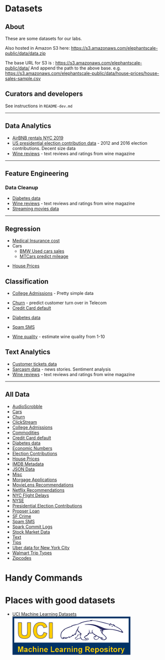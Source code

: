 # Datasets

## About

These are some datasets for our labs.

Also hosted in Amazon S3 here:
https://s3.amazonaws.com/elephantscale-public/data/data.zip

The base URL for S3 is : 
    https://s3.amazonaws.com/elephantscale-public/data/
And append the path to the above base.
e.g.
    https://s3.amazonaws.com/elephantscale-public/data/house-prices/house-sales-sample.csv

## Curators and developers

See instructions in `README-dev.md`

---

## Data Analytics

* [AirBNB rentals NYC 2019](airbnb/AB_NYC_2019.csv)
* [US presidential election contribution data](presidential_election_contribs/README.md) - 2012 and 2016 election contributions.  Decent size data
* [Wine reviews](wine-reviews/) - text reviews and ratings from wine magazine

---

## Feature Engineering

### Data Cleanup

* [Diabetes data](diabetes/README.md)
* [Wine reviews](wine-reviews/) - text reviews and ratings from wine magazine
* [Streaming movies data](movies/movies-on-streaming-platforms.csv)

---

## Regression

* [Medical Insurance cost](medical-insurance-cost/insurance.csv)
* Cars
    - [BMW Used cars sales](cars/bmw_used_car_sales.csv)
	- [MTCars predict mileage](cars/mtcars_header.csv)
- [House Prices](./house-prices/README.md)

## Classification

* [College Admissions](./college-admissions/README.md) - Pretty simple data
- [Churn](./churn/README.md) - predict customer turn over in Telecom
- [Credit Card default](./credit-card-default/README.md)
* [Diabetes data](diabetes/README.md)
- [Spam SMS](./spam/README.md)
* [Wine quality](wine-quality/README.md) - estimate wine quality from 1-10

## Text Analytics

* [Customer tickets data](text/customer-tickets-1/README.md)
* [Sarcasm data](text/sarcasm/README.md) - news stories.  Sentiment analysis
* [Wine reviews](wine-reviews/) - text reviews and ratings from wine magazine


---

## All Data

- [AudioScrobble](./audioscrobble/README.md)
- [Cars](./cars/README.md)
- [Churn](./churn/README.md)
- [ClickStream](./click-stream/README.md)
- [College Admissions](./college-admissions/README.md)
- [Commodities](./commodities/README.md)
- [Credit Card default](./credit-card-default/README.md)
- [Diabetes data](diabetes/README.md)
- [Economic Numbers](./econ/README.md)
- [Election Contributions](./election/README.md)
- [House Prices](./house-prices/README.md)
- [IMDB Metadata](./imdb/README.md)
- [JSON Data](./json/README.md)
- [Misc](./misc/README.md)
- [Morgage Applications](./mortgage-applications/README.md)
- [MovieLens Recommendations](./movielens/README.md)
- [Netflix Recommendations](./netflix/README.md)
- [NYC Flight Delays](./nycflights13/README.md)
- [NYSE](./nyse/README.md)
- [Presidential Election Contributions](./presidential_election_contribs/README.md)
- [Propser Loan](./prosper-loan/README.md)
- [SF Crime](./sf-crime/README.md)
- [Spam SMS](./spam/README.md)
- [Spark Commit Logs](./spark-commits/README.md)
- [Stock Market Data](./stocks/README.md)
- [Text](./text/README.md)
- [Tips](./tips/README.md)
- [Uber data for New York City](./uber-nyc/README.md)
- [Walmart Trip Types](./walmart-triptype/README.md)
- [Zipcodes](./zipcodes/README.md)

# Handy Commands

        
   
# Places with good datasets

- [UCI Machine Learning Datasets](https://archive.ics.uci.edu/ml/datasets.html)
![](images/ucilogo.gif)
